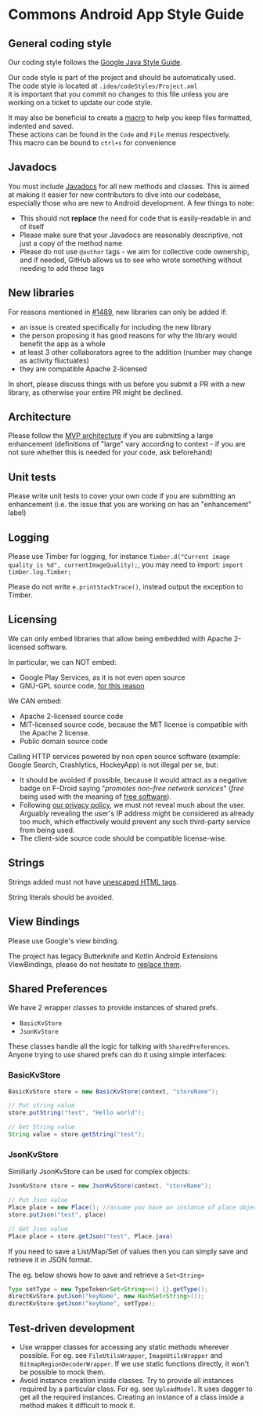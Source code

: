 # Commons Android App Style Guide

## General coding style

Our coding style follows the [Google Java Style Guide](https://google.github.io/styleguide/javaguide.html).

Our code style is part of the project and should be automatically used.  
 The code style is located at `.idea/codeStyles/Project.xml`  
 it is important that you commit no changes to this file unless you are working on a ticket
 to update our code style.

 It may also be beneficial to create a [macro](https://www.jetbrains.com/help/idea/using-macros-in-the-editor.html)
 to help you keep files formatted, indented and saved.  
  These actions can be found in the `Code` and `File` menus respectively.  
  This macro can be bound to `ctrl+s` for convenience

## Javadocs

You must include [Javadocs](http://www.oracle.com/technetwork/articles/java/index-137868.html) for all new methods and classes. This is aimed at making it easier for new contributors to dive into our codebase, especially those who are new to Android development. A few things to note:

* This should not **replace** the need for code that is easily-readable in and of itself
* Please make sure that your Javadocs are reasonably descriptive, not just a copy of the method name
* Please do not use `@author` tags - we aim for collective code ownership, and if needed, GitHub allows us to see who wrote something without needing to add these tags

## New libraries

For reasons mentioned in [#1489](https://github.com/commons-app/apps-android-commons/issues/1489#issuecomment-416009545), new libraries can only be added if: 
- an issue is created specifically for including the new library
- the person proposing it has good reasons for why the library would benefit the app as a whole
- at least 3 other collaborators agree to the addition (number may change as activity fluctuates)
- they are compatible Apache 2-licensed

In short, please discuss things with us before you submit a PR with a new library, as otherwise your entire PR might be declined.

## Architecture

Please follow the [MVP architecture](https://github.com/commons-app/apps-android-commons/issues/888) if you are submitting a large enhancement (definitions of "large" vary according to context - if you are not sure whether this is needed for your code, ask beforehand)

## Unit tests

Please write unit tests to cover your own code if you are submitting an enhancement (i.e. the issue that you are working on has an "enhancement" label)

## Logging

Please use Timber for logging, for instance `Timber.d("Current image quality is %d", currentImageQuality);`, you may need to import: `import timber.log.Timber;`

Please do not write `e.printStackTrace()`, instead output the exception to Timber.

## Licensing
We can only embed libraries that allow being embedded with Apache 2-licensed software.

In particular, we can NOT embed:

- Google Play Services, as it is not even open source
- GNU-GPL source code, [for this reason](https://www.apache.org/licenses/GPL-compatibility.html)

We CAN embed:
- Apache 2-licensed source code
- MIT-licensed source code, because the MIT license is compatible with the Apache 2 license.
- Public domain source code

Calling HTTP services powered by non open source software (example: Google Search, Crashlytics, HockeyApp) is not illegal per se, but:
- It should be avoided if possible, because it would attract as a negative badge on F-Droid saying "_promotes non-free network services_" (_free_ being used with the meaning of [free software](https://www.gnu.org/philosophy/free-sw.en.html)).
- Following [our privacy policy](https://wikimediafoundation.org/wiki/Privacy_policy), we must not reveal much about the user. Arguably revealing the user's IP address might be considered as already too much, which effectively would prevent any such third-party service from being used.
- The client-side source code should be compatible license-wise.

## Strings

Strings added must not have [unescaped HTML tags](https://github.com/commons-app/apps-android-commons/issues/1333#issuecomment-412430539).

String literals should be avoided.

## View Bindings

Please use Google's view binding.

The project has legacy Butterknife and Kotlin Android Extensions ViewBindings, please do not hesitate to [replace them](https://github.com/commons-app/apps-android-commons/issues/4664).

## Shared Preferences

We have 2 wrapper classes to provide instances of shared prefs. 
- `BasicKvStore`
- `JsonKvStore`

These classes handle all the logic for talking with `SharedPreferences`. Anyone trying to use shared prefs can do it using simple interfaces: 

### BasicKvStore

```java
BasicKvStore store = new BasicKvStore(context, "storeName");

// Put string value
store.putString("test", "Hello world");

// Get String value
String value = store.getString("test");
```

### JsonKvStore

Similiarly JsonKvStore can be used for complex objects: 

```java
JsonKvStore store = new JsonKvStore(context, "storeName");

// Put Json value
Place place = new Place(); //assume you have an instance of place object
store.putJson("test", place)

// Get Json value
Place place = store.getJson("test", Place.java)
```

If you need to save a List/Map/Set of values then you can simply save and retrieve it in JSON format. 

The eg. below shows how to save and retrieve a `Set<String>`

```java
Type setType = new TypeToken<Set<String>>() {}.getType();
directKvStore.putJson("keyName", new HashSet<String>());
directKvStore.getJson("keyName", setType);
```


## Test-driven development

- Use wrapper classes for accessing any static methods wherever possible. For eg. see `FileUtilsWrapper`, `ImageUtilsWrapper` and `BitmapRegionDecoderWrapper`. If we use static functions directly, it won't be possible to mock them. 
- Avoid instance creation inside classes. Try to provide all instances required by a particular class. For eg. see `UploadModel`. It uses dagger to get all the required instances. Creating an instance of a class inside a method makes it difficult to mock it. 
